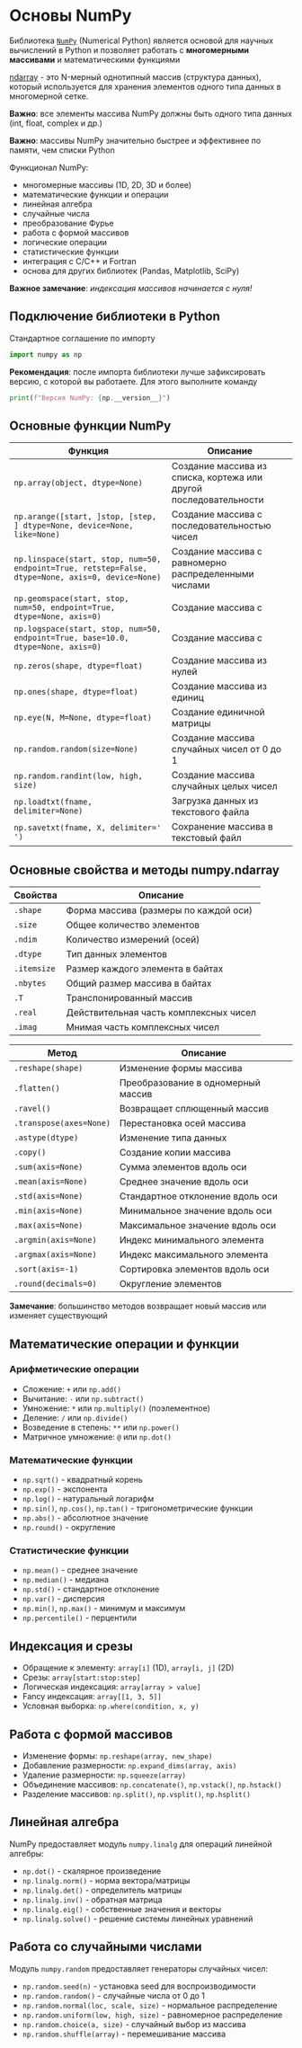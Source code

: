 # Основы NumPy

Библиотека [`NumPy`](https://numpy.org) (Numerical Python) является основой для научных вычислений в Python и позволяет работать с **многомерными массивами** и математическими функциями

[ndarray](https://numpy.org/doc/stable/reference/generated/numpy.ndarray.html) - это N-мерный однотипный массив (структура данных), который используется для хранения элементов одного типа данных в многомерной сетке.

**Важно**: все элементы массива NumPy должны быть одного типа данных (int, float, complex и др.)

**Важно**: массивы NumPy значительно быстрее и эффективнее по памяти, чем списки Python

Функционал NumPy:

- многомерные массивы (1D, 2D, 3D и более)
- математические функции и операции
- линейная алгебра
- случайные числа
- преобразование Фурье
- работа с формой массивов
- логические операции
- статистические функции
- интеграция с C/C++ и Fortran
- основа для других библиотек (Pandas, Matplotlib, SciPy)

**Важное замечание**: *индексация массивов начинается с нуля!*

## Подключение библиотеки в Python

Стандартное соглашение по импорту

```python
import numpy as np
```

**Рекомендация**: после импорта библиотеки лучше зафиксировать версию, с которой вы работаете. Для этого выполните команду

```python
print(f"Версия NumPy: {np.__version__}")
```

## Основные функции NumPy

|Функция|Описание|
|-|-|
|`np.array(object, dtype=None)`|Создание массива из списка, кортежа или другой последовательности|
|`np.arange([start, ]stop, [step, ] dtype=None, device=None, like=None)`|Создание массива с последовательностью чисел|
|`np.linspace(start, stop, num=50, endpoint=True, retstep=False, dtype=None, axis=0, device=None)`|Создание массива с равномерно распределенными числами|
|`np.geomspace(start, stop, num=50, endpoint=True, dtype=None, axis=0)`|Создание массива с |
|`np.logspace(start, stop, num=50, endpoint=True, base=10.0, dtype=None, axis=0)`|Создание массива с |
|`np.zeros(shape, dtype=float)`|Создание массива из нулей|
|`np.ones(shape, dtype=float)`|Создание массива из единиц|
|`np.eye(N, M=None, dtype=float)`|Создание единичной матрицы|
|`np.random.random(size=None)`|Создание массива случайных чисел от 0 до 1|
|`np.random.randint(low, high, size)`|Создание массива случайных целых чисел|
|`np.loadtxt(fname, delimiter=None)`|Загрузка данных из текстового файла|
|`np.savetxt(fname, X, delimiter=' ')`|Сохранение массива в текстовый файл|

## Основные свойства и методы numpy.ndarray

|Свойства|Описание|
|-|-|
|`.shape`|Форма массива (размеры по каждой оси)|
|`.size`|Общее количество элементов|
|`.ndim`|Количество измерений (осей)|
|`.dtype`|Тип данных элементов|
|`.itemsize`|Размер каждого элемента в байтах|
|`.nbytes`|Общий размер массива в байтах|
|`.T`|Транспонированный массив|
|`.real`|Действительная часть комплексных чисел|
|`.imag`|Мнимая часть комплексных чисел|

|Метод|Описание|
|-|-|
|`.reshape(shape)`|Изменение формы массива|
|`.flatten()`|Преобразование в одномерный массив|
|`.ravel()`|Возвращает сплющенный массив|
|`.transpose(axes=None)`|Перестановка осей массива|
|`.astype(dtype)`|Изменение типа данных|
|`.copy()`|Создание копии массива|
|`.sum(axis=None)`|Сумма элементов вдоль оси|
|`.mean(axis=None)`|Среднее значение вдоль оси|
|`.std(axis=None)`|Стандартное отклонение вдоль оси|
|`.min(axis=None)`|Минимальное значение вдоль оси|
|`.max(axis=None)`|Максимальное значение вдоль оси|
|`.argmin(axis=None)`|Индекс минимального элемента|
|`.argmax(axis=None)`|Индекс максимального элемента|
|`.sort(axis=-1)`|Сортировка элементов вдоль оси|
|`.round(decimals=0)`|Округление элементов|

**Замечание**: большинство методов возвращает новый массив или изменяет существующий

## Математические операции и функции

### Арифметические операции
- Сложение: `+` или `np.add()`
- Вычитание: `-` или `np.subtract()`
- Умножение: `*` или `np.multiply()` (поэлементное)
- Деление: `/` или `np.divide()`
- Возведение в степень: `**` или `np.power()`
- Матричное умножение: `@` или `np.dot()`

### Математические функции
- `np.sqrt()` - квадратный корень
- `np.exp()` - экспонента
- `np.log()` - натуральный логарифм
- `np.sin()`, `np.cos()`, `np.tan()` - тригонометрические функции
- `np.abs()` - абсолютное значение
- `np.round()` - округление

### Статистические функции
- `np.mean()` - среднее значение
- `np.median()` - медиана
- `np.std()` - стандартное отклонение
- `np.var()` - дисперсия
- `np.min()`, `np.max()` - минимум и максимум
- `np.percentile()` - перцентили

## Индексация и срезы

- Обращение к элементу: `array[i]` (1D), `array[i, j]` (2D)
- Срезы: `array[start:stop:step]`
- Логическая индексация: `array[array > value]`
- Fancy индексация: `array[[1, 3, 5]]`
- Условная выборка: `np.where(condition, x, y)`

## Работа с формой массивов

- Изменение формы: `np.reshape(array, new_shape)`
- Добавление размерности: `np.expand_dims(array, axis)`
- Удаление размерности: `np.squeeze(array)`
- Объединение массивов: `np.concatenate()`, `np.vstack()`, `np.hstack()`
- Разделение массивов: `np.split()`, `np.vsplit()`, `np.hsplit()`

## Линейная алгебра

NumPy предоставляет модуль `numpy.linalg` для операций линейной алгебры:

- `np.dot()` - скалярное произведение
- `np.linalg.norm()` - норма вектора/матрицы
- `np.linalg.det()` - определитель матрицы
- `np.linalg.inv()` - обратная матрица
- `np.linalg.eig()` - собственные значения и векторы
- `np.linalg.solve()` - решение системы линейных уравнений

## Работа со случайными числами

Модуль `numpy.random` предоставляет генераторы случайных чисел:

- `np.random.seed(n)` - установка seed для воспроизводимости
- `np.random.random()` - случайные числа от 0 до 1
- `np.random.normal(loc, scale, size)` - нормальное распределение
- `np.random.uniform(low, high, size)` - равномерное распределение
- `np.random.choice(a, size)` - случайный выбор из массива
- `np.random.shuffle(array)` - перемешивание массива